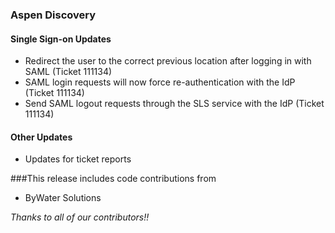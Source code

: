 ### Aspen Discovery
#### Single Sign-on Updates
- Redirect the user to the correct previous location after logging in with SAML (Ticket 111134)
- SAML login requests will now force re-authentication with the IdP (Ticket 111134)
- Send SAML logout requests through the SLS service with the IdP (Ticket 111134)

#### Other Updates
- Updates for ticket reports

###This release includes code contributions from
- ByWater Solutions

_Thanks to all of our contributors!!_